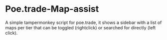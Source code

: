 # Poe.trade-Map-assist
A simple tampermonkey script for poe.trade, it shows a sidebar with a list of maps per tier that can be toggled (rightclick) or searched for directly (left click).
